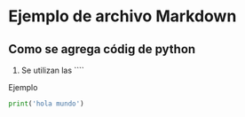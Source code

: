 # Ejemplo de archivo Markdown

## Como se agrega códig de python

1. Se utilizan las ````

Ejemplo

```python
print('hola mundo')
```